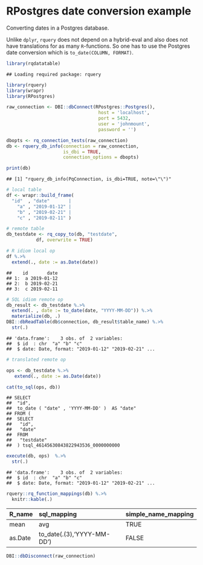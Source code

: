 RPostgres date conversion example
================

Converting dates in a Postgres database.

Unlike `dplyr`, `rquery` does not depend on a hybrid-eval and also does
not have translations for as many `R`-functions. So one has to use the
Postgres date conversion which is `to_date(COLUMN, FORMAT)`.

``` r
library(rqdatatable)
```

    ## Loading required package: rquery

``` r
library(rquery)
library(wrapr)
library(RPostgres)

raw_connection <- DBI::dbConnect(RPostgres::Postgres(),
                                  host = 'localhost',
                                  port = 5432,
                                  user = 'johnmount',
                                  password = '')

dbopts <- rq_connection_tests(raw_connection)
db <- rquery_db_info(connection = raw_connection,
                     is_dbi = TRUE,
                     connection_options = dbopts)

print(db)
```

    ## [1] "rquery_db_info(PqConnection, is_dbi=TRUE, note=\"\")"

``` r
# local table
df <- wrapr::build_frame(
  "id"  , "date"       |
    "a" , "2019-01-12" |
    "b" , "2019-02-21" |
    "c" , "2019-02-11" )

# remote table
db_testdate <- rq_copy_to(db, "testdate",
           df, overwrite = TRUE)

# R idiom local op
df %.>%
  extend(., date := as.Date(date))
```

    ##    id       date
    ## 1:  a 2019-01-12
    ## 2:  b 2019-02-21
    ## 3:  c 2019-02-11

``` r
# SQL idiom remote op
db_result <- db_testdate %.>%
  extend(. , date := to_date(date, "YYYY-MM-DD")) %.>%
  materialize(db, .)
DBI::dbReadTable(db$connection, db_result$table_name) %.>%
  str(.)
```

    ## 'data.frame':    3 obs. of  2 variables:
    ##  $ id  : chr  "a" "b" "c"
    ##  $ date: Date, format: "2019-01-12" "2019-02-21" ...

``` r
# translated remote op

ops <- db_testdate %.>%
   extend(., date := as.Date(date))

cat(to_sql(ops, db))
```

    ## SELECT
    ##  "id",
    ##  to_date ( "date" , 'YYYY-MM-DD' )  AS "date"
    ## FROM (
    ##  SELECT
    ##   "id",
    ##   "date"
    ##  FROM
    ##   "testdate"
    ##  ) tsql_46145630843822943536_0000000000

``` r
execute(db, ops)  %.>%
  str(.)
```

    ## 'data.frame':    3 obs. of  2 variables:
    ##  $ id  : chr  "a" "b" "c"
    ##  $ date: Date, format: "2019-01-12" "2019-02-21" ...

``` r
rquery::rq_function_mappings(db) %.>%
  knitr::kable(.)
```

| R\_name | sql\_mapping                | simple\_name\_mapping |
| :------ | :-------------------------- | :-------------------- |
| mean    | avg                         | TRUE                  |
| as.Date | to\_date(.(3),‘YYYY-MM-DD’) | FALSE                 |

``` r
DBI::dbDisconnect(raw_connection)
```

